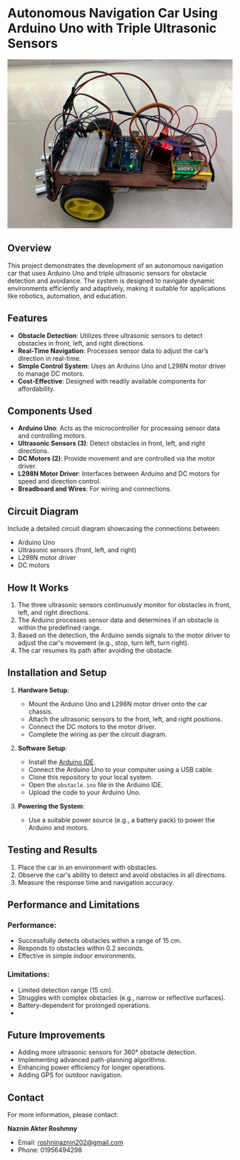 # Autonomous Navigation Car Using Arduino Uno with Triple Ultrasonic Sensors

![Project Picture](Project%20pictures%20and%20video/picture%20side.jpeg)

## Overview
This project demonstrates the development of an autonomous navigation car that uses Arduino Uno and triple ultrasonic sensors for obstacle detection and avoidance. The system is designed to navigate dynamic environments efficiently and adaptively, making it suitable for applications like robotics, automation, and education.

## Features
- **Obstacle Detection**: Utilizes three ultrasonic sensors to detect obstacles in front, left, and right directions.
- **Real-Time Navigation**: Processes sensor data to adjust the car’s direction in real-time.
- **Simple Control System**: Uses an Arduino Uno and L298N motor driver to manage DC motors.
- **Cost-Effective**: Designed with readily available components for affordability.

## Components Used
- **Arduino Uno**: Acts as the microcontroller for processing sensor data and controlling motors.
- **Ultrasonic Sensors (3)**: Detect obstacles in front, left, and right directions.
- **DC Motors (2)**: Provide movement and are controlled via the motor driver.
- **L298N Motor Driver**: Interfaces between Arduino and DC motors for speed and direction control.
- **Breadboard and Wires**: For wiring and connections.

## Circuit Diagram
Include a detailed circuit diagram showcasing the connections between:
- Arduino Uno
- Ultrasonic sensors (front, left, and right)
- L298N motor driver
- DC motors


## How It Works
1. The three ultrasonic sensors continuously monitor for obstacles in front, left, and right directions.
2. The Arduino processes sensor data and determines if an obstacle is within the predefined range.
3. Based on the detection, the Arduino sends signals to the motor driver to adjust the car's movement (e.g., stop, turn left, turn right).
4. The car resumes its path after avoiding the obstacle.

## Installation and Setup
1. **Hardware Setup**:
   - Mount the Arduino Uno and L298N motor driver onto the car chassis.
   - Attach the ultrasonic sensors to the front, left, and right positions.
   - Connect the DC motors to the motor driver.
   - Complete the wiring as per the circuit diagram.

2. **Software Setup**:
   - Install the [Arduino IDE](https://www.arduino.cc/en/software).
   - Connect the Arduino Uno to your computer using a USB cable.
   - Clone this repository to your local system.
   - Open the `obstacle.ino` file in the Arduino IDE.
   - Upload the code to your Arduino Uno.
   
3. **Powering the System**:
   - Use a suitable power source (e.g., a battery pack) to power the Arduino and motors.


## Testing and Results
1. Place the car in an environment with obstacles.
2. Observe the car's ability to detect and avoid obstacles in all directions.
3. Measure the response time and navigation accuracy.

## Performance and Limitations
### Performance:
- Successfully detects obstacles within a range of 15 cm.
- Responds to obstacles within 0.2 seconds.
- Effective in simple indoor environments.

### Limitations:
- Limited detection range (15 cm).
- Struggles with complex obstacles (e.g., narrow or reflective surfaces).
- Battery-dependent for prolonged operations.
- 
## Future Improvements
- Adding more ultrasonic sensors for 360° obstacle detection.
- Implementing advanced path-planning algorithms.
- Enhancing power efficiency for longer operations.
- Adding GPS for outdoor navigation.

## Contact

For more information, please contact:  

**Naznin Akter Roshmny** 
- Email: roshninaznin202@gmail.com
- Phone: 01956494298
